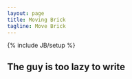 ```yaml
---
layout: page
title: Moving Brick
tagline: Move Brick
---
```

{% include JB/setup %}

 
## The guy is too lazy to write

<!--<ul class="posts">
  {% for post in site.posts %}
    <li><span>{{ post.date | date_to_string }}</span> &raquo; <a href="{{ BASE_PATH }}{{ post.url }}">{{ post.title }}</a></li>
  {% endfor %}
</ul>-->

